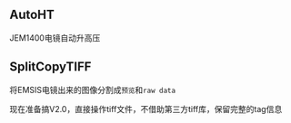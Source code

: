 ## AutoHT

JEM1400电镜自动升高压

## SplitCopyTIFF

将EMSIS电镜出来的图像分割成`预览`和`raw data`

现在准备搞V2.0，直接操作tiff文件，不借助第三方tiff库，保留完整的tag信息
